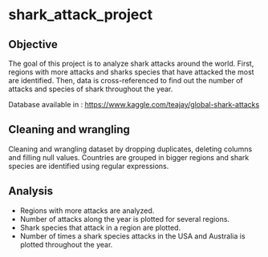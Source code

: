 # shark_attack_project

## Objective
The goal of this project is to analyze shark attacks around the world. First, regions with more attacks and sharks species that have attacked the most are identified. Then, data is cross-referenced to find out the number of attacks and species of shark throughout the year.

Database available in : https://www.kaggle.com/teajay/global-shark-attacks

## Cleaning and wrangling

Cleaning and wrangling dataset by dropping duplicates, deleting columns and filling null values. Countries are grouped in bigger regions and shark species are identified using regular expressions.

## Analysis

* Regions with more attacks are analyzed.
* Number of attacks along the year is plotted for several regions.
* Shark species that attack in a region are plotted.
* Number of times a shark species attacks in the USA and Australia is plotted throughout the year.